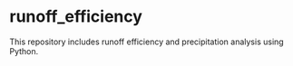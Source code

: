 # runoff_efficiency
This repository includes runoff efficiency and precipitation analysis using Python.
